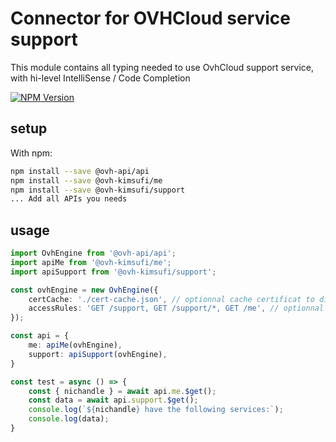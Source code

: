 # Connector for OVHCloud service support

This module contains all typing needed to use OvhCloud support service, with hi-level IntelliSense / Code Completion

[![NPM Version](https://img.shields.io/npm/v/@ovh-kimsufi/support.svg?style=flat)](https://www.npmjs.org/package/@ovh-kimsufi/support)

## setup

With npm:
````bash
npm install --save @ovh-api/api
npm install --save @ovh-kimsufi/me
npm install --save @ovh-kimsufi/support
... Add all APIs you needs
````

## usage

````typescript
import OvhEngine from '@ovh-api/api';
import apiMe from '@ovh-kimsufi/me';
import apiSupport from '@ovh-kimsufi/support';

const ovhEngine = new OvhEngine({ 
    certCache: './cert-cache.json', // optionnal cache certificat to disk
    accessRules: 'GET /support, GET /support/*, GET /me', // optionnal limit the requested privileges.
});

const api = {
    me: apiMe(ovhEngine),
    support: apiSupport(ovhEngine),
}

const test = async () => {
    const { nichandle } = await api.me.$get();
    const data = await api.support.$get();
    console.log(`${nichandle} have the following services:`);
    console.log(data);
}

````